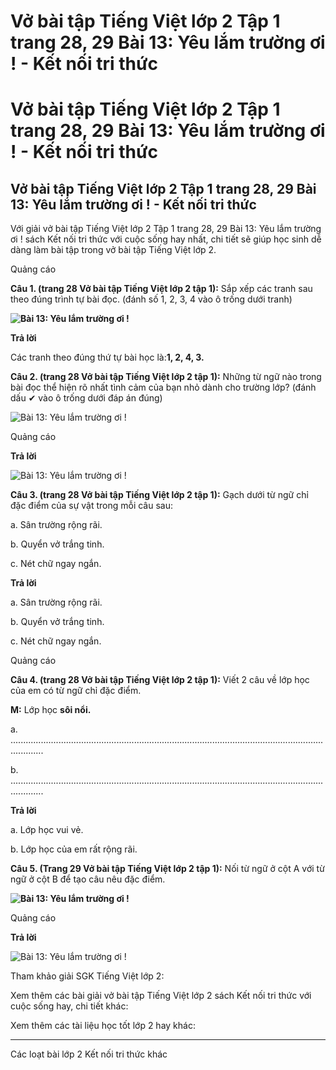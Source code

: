 # Vở bài tập Tiếng Việt lớp 2 Tập 1 trang 28, 29 Bài 13: Yêu lắm trường ơi ! - Kết nối tri thức

# Vở bài tập Tiếng Việt lớp 2 Tập 1 trang 28, 29 Bài 13: Yêu lắm trường ơi ! - Kết nối tri thức

## Vở bài tập Tiếng Việt lớp 2 Tập 1 trang 28, 29 Bài 13: Yêu lắm trường ơi ! - Kết nối tri thức

Với giải vở bài tập Tiếng Việt lớp 2 Tập 1 trang 28, 29 Bài 13: Yêu lắm trường ơi ! sách Kết nối tri thức với cuộc sống hay nhất, chi tiết sẽ giúp học sinh dễ dàng làm bài tập trong vở bài tập Tiếng Việt lớp 2.

Quảng cáo

**Câu 1. (trang 28 Vở bài tập Tiếng Việt lớp 2 tập 1):** Sắp xếp các tranh sau theo đúng trình tự bài đọc. (đánh số 1, 2, 3, 4 vào ô trống dưới tranh)

**![Bài 13: Yêu lắm trường ơi !](https://vietjack.com/vbt-tieng-viet-2-kn/images/bai-13-yeu-lam-truong-oi-34164.png)**  


**Trả lời**

Các tranh theo đúng thứ tự bài học là:**1, 2, 4, 3.**

**Câu 2. (trang 28 Vở bài tập Tiếng Việt lớp 2 tập 1):** Những từ ngữ nào trong bài đọc thể hiện rõ nhất tình cảm của bạn nhỏ dành cho trường lớp? (đánh dấu ✔ vào ô trống dưới đáp án đúng)

![Bài 13: Yêu lắm trường ơi !](https://vietjack.com/vbt-tieng-viet-2-kn/images/bai-13-yeu-lam-truong-oi-34165.png)

Quảng cáo

**Trả lời**

![Bài 13: Yêu lắm trường ơi !](https://vietjack.com/vbt-tieng-viet-2-kn/images/bai-13-yeu-lam-truong-oi-34167.png)

**Câu 3. (trang 28 Vở bài tập Tiếng Việt lớp 2 tập 1):** Gạch dưới từ ngữ chỉ đặc điểm của sự vật trong mỗi câu sau:

a. Sân trường rộng rãi.

b. Quyển vở trắng tinh.

c. Nét chữ ngay ngắn.

**Trả lời**

a. Sân trường rộng rãi.

b. Quyển vở trắng tinh.

c. Nét chữ ngay ngắn.

Quảng cáo

**Câu 4. (trang 28 Vở bài tập Tiếng Việt lớp 2 tập 1):** Viết 2 câu về lớp học của em có từ ngữ chỉ đặc điểm.

**M:** Lớp học **sôi nổi.**

a. .........................................................................................................................................

b. .........................................................................................................................................

**Trả lời**

a. Lớp học vui vẻ.

b. Lớp học của em rất rộng rãi.

**Câu 5. (Trang 29 Vở bài tập Tiếng Việt lớp 2 tập 1):** Nối từ ngữ ở cột A với từ ngữ ở cột B để tạo câu nêu đặc điểm.

**![Bài 13: Yêu lắm trường ơi !](https://vietjack.com/vbt-tieng-viet-2-kn/images/bai-13-yeu-lam-truong-oi-34168.png)**  


Quảng cáo

**Trả lời**

![Bài 13: Yêu lắm trường ơi !](https://vietjack.com/vbt-tieng-viet-2-kn/images/bai-13-yeu-lam-truong-oi-34170.png)

Tham khảo giải SGK Tiếng Việt lớp 2:

Xem thêm các bài giải vở bài tập Tiếng Việt lớp 2 sách Kết nối tri thức với cuộc sống hay, chi tiết khác:

Xem thêm các tài liệu học tốt lớp 2 hay khác:

* * *

Các loạt bài lớp 2 Kết nối tri thức khác
